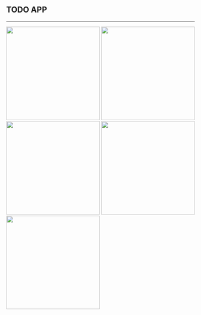 ## TODO APP
<hr>
<img src="https://github.com/user-attachments/assets/3ae015f2-68de-426b-b23e-6403668b4616" width="250"/> 
<img src="https://github.com/user-attachments/assets/c28d54c7-dc8f-4baa-bb8b-4a1c54550403" width="250"/>
<img src="https://github.com/user-attachments/assets/efd7a937-5bde-4915-bb85-5d39962bda95" width="250"/>
<img src="https://github.com/user-attachments/assets/72f995db-07fe-4a26-941b-283e71297060" width="250"/>
<img src="https://github.com/user-attachments/assets/2d7a1064-6f99-491b-87c9-280544af7408" width="250"/>
